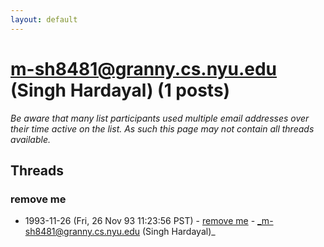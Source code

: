 ```yaml
---
layout: default
---
```


# m-sh8481@granny.cs.nyu.edu (Singh Hardayal) (1 posts)

_Be aware that many list participants used multiple email addresses over their time active on the list. As such this page may not contain all threads available._

## Threads

### remove me
+ 1993-11-26 (Fri, 26 Nov 93 11:23:56 PST) - [remove me](/archive/1993/11/439b8f3f27fb9e114831a945357e266a4006774cc74f4b795cc7e62eb7cf5c98) - _m-sh8481@granny.cs.nyu.edu (Singh Hardayal)_

